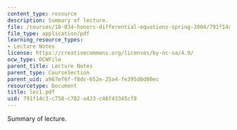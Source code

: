 ```yaml
---
content_type: resource
description: Summary of lecture.
file: /courses/18-034-honors-differential-equations-spring-2004/791f14c3c750c702a423c46f43345cf8_lec1.pdf
file_type: application/pdf
learning_resource_types:
- Lecture Notes
license: https://creativecommons.org/licenses/by-nc-sa/4.0/
ocw_type: OCWFile
parent_title: Lecture Notes
parent_type: CourseSection
parent_uid: a967ef6f-f8dc-652e-25a4-fe395d0d00ec
resourcetype: Document
title: lec1.pdf
uid: 791f14c3-c750-c702-a423-c46f43345cf8
---
```

Summary of lecture.